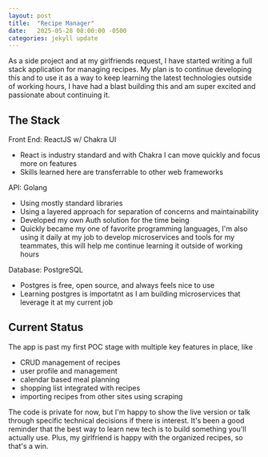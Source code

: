 ```yaml
---
layout: post
title:  "Recipe Manager"
date:   2025-05-28 08:00:00 -0500
categories: jekyll update
---
```


As a side project and at my girlfriends request, I have started writing a full stack application for managing recipes. My plan is to continue developing this and to use it as a way to keep learning the latest technologies outside of working hours, I have had a blast building this and am super excited and passionate about continuing it.

## The Stack

Front End: ReactJS w/ Chakra UI

- React is industry standard and with Chakra I can move quickly and focus more on features
- Skills learned here are transferrable to other web frameworks

API: Golang

- Using mostly standard libraries
- Using a layered approach for separation of concerns and maintainability
- Developed my own Auth solution for the time being
- Quickly became my one of favorite programming languages, I'm also using it daily at my job to develop microservices and tools for my teammates, this will help me continue learning it outside of working hours

Database: PostgreSQL

- Postgres is free, open source, and always feels nice to use
- Learning postgres is importatnt as I am building microservices that leverage it at my current job

## Current Status

The app is past my first POC stage with multiple key features in place, like

- CRUD management of recipes
- user profile and management
- calendar based meal planning
- shopping list integrated with recipes
- importing recipes from other sites using scraping

The code is private for now, but I'm happy to show the live version or talk through specific technical decisions if there is interest.
It's been a good reminder that the best way to learn new tech is to build something you'll actually use. Plus, my girlfriend is happy with the organized recipes, so that's a win.
